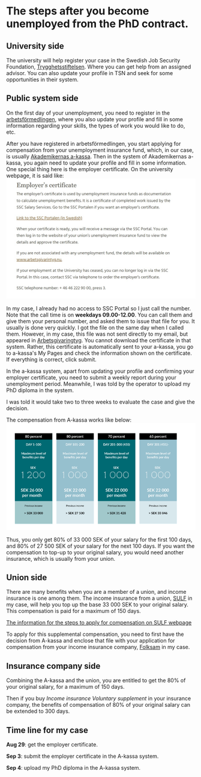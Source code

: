 # The steps after you become unemployed from the PhD contract.

## University side

The university will help register your case in the Swedish Job Security Foundation, [Trygghetsstiftelsen](https://www.tsn.se/). Where you can get help from an assigned advisor. You can also update your profile in TSN and seek for some opportunities in their system.

## Public system side

On the first day of your unemployment, you need to register in the [arbetsförmedlingen](https://arbetsformedlingen.se/), where you also update your profile and fill in some information regarding your skills, the types of work you would like to do, etc. 

After you have registered in arbetsförmedlingen, you start applying for compensation from your unemployment insurance fund, which, in our case, is usually [Akademikernas a-kassa](https://www.akademikernasakassa.se/). Then in the system of Akademikernas a-kassa, you again need to update your profile and fill in some information. One special thing here is the employer certificate. On the university webpage, it is said like:
<img src="Fig\Employer certificate.jpeg" alt="Employer certificate" style="zoom:70%;" />

In my case, I already had no access to SSC Portal so I just call the number. Note that the call time is on **weekdays 09.00-12.00**. You can call them and give them your personal number, and asked them to issue that file for you. It usually is done very quickly. I got the file on the same day when I called them. However, in my case, this file was not sent directly to my email, but appeared in [Arbetsgivaringtyg](https://www.arbetsgivarintyg.nu/#/). You cannot download the certificate in that system. Rather, this certificate is automatically sent to your a-kassa, you go to a-kassa's My Pages and check the information shown on the certificate. If everything is correct, click submit.

In the a-kassa system, apart from updating your profile and confirming your employer certificate, you need to submit a weekly report during your unemployment period. Meanwhile, I was told by the operator to upload my PhD diploma in the system.

I was told it would take two to three weeks to evaluate the case and give the decision. 

The compensation from A-kassa works like below:![A-kassa](Fig/A-kassa.png)

Thus, you only get 80% of 33 000 SEK of your salary for the first 100 days, and 80% of 27 500 SEK of your salary for the next 100 days. If you want the compensation to top-up to your original salary, you would need another insurance, which is usually from your union.



## Union side

There are many benefits when you are a member of a union, and income insurance is one among them. The income insurance from a union,  [SULF](https://sulf.se/en/) in my case, will help you top up the base 33 000 SEK to your original salary. This compensation is paid for a maximum of 150 days.

[The information for the steps to apply for compensation on SULF webpage](https://sulf.se/en/work-salary-and-benefits/unemployment/4-steps-if-you-become-unemployed/)

To apply for this supplemental compensation, you need to first have the decision from A-kassa and enclose that file with your application for compensation from your income insurance company, [Folksam](https://www.folksam.se/) in my case.



## Insurance company side

Combining the A-kassa and the union, you are entitled to get the 80% of your original salary, for a maximum of 150 days.

Then if you buy *Income insurance Voluntary supplement* in your insurance company, the benefits of compensation of 80% of your original salary can be extended to 300 days.



## Time line for my case

**Aug 29**: get the employer certificate.

**Sep 3**: submit the employer certificate in the A-kassa system.

**Sep 4**: upload my PhD diploma in the A-kassa system.


